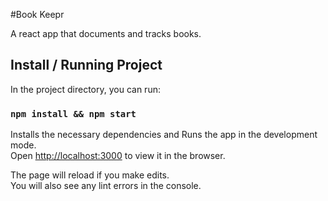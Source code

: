 #Book Keepr

A react app that documents and tracks books.

## Install / Running Project

In the project directory, you can run:

### `npm install && npm start`

Installs the necessary dependencies and Runs the app in the development mode.<br>
Open [http://localhost:3000](http://localhost:3000) to view it in the browser.

The page will reload if you make edits.<br>
You will also see any lint errors in the console.
